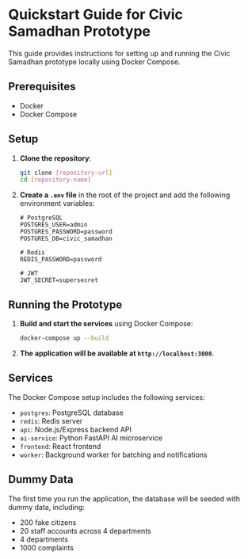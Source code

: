 # Quickstart Guide for Civic Samadhan Prototype

This guide provides instructions for setting up and running the Civic Samadhan prototype locally using Docker Compose.

## Prerequisites

- Docker
- Docker Compose

## Setup

1. **Clone the repository**:
   ```bash
   git clone [repository-url]
   cd [repository-name]
   ```

2. **Create a `.env` file** in the root of the project and add the following environment variables:

   ```
   # PostgreSQL
   POSTGRES_USER=admin
   POSTGRES_PASSWORD=password
   POSTGRES_DB=civic_samadhan

   # Redis
   REDIS_PASSWORD=password

   # JWT
   JWT_SECRET=supersecret
   ```

## Running the Prototype

1. **Build and start the services** using Docker Compose:

   ```bash
   docker-compose up --build
   ```

2. **The application will be available at `http://localhost:3000`**.

## Services

The Docker Compose setup includes the following services:

- `postgres`: PostgreSQL database
- `redis`: Redis server
- `api`: Node.js/Express backend API
- `ai-service`: Python FastAPI AI microservice
- `frontend`: React frontend
- `worker`: Background worker for batching and notifications

## Dummy Data

The first time you run the application, the database will be seeded with dummy data, including:

- 200 fake citizens
- 20 staff accounts across 4 departments
- 4 departments
- 1000 complaints
